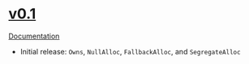 # [v0.1](https://github.com/TimDiekmann/alloc-compose/tree/v0.1.0)

[Documentation](https://docs.rs/alloc-compose/0.1.0/alloc_compose/)

- Initial release: `Owns`, `NullAlloc`, `FallbackAlloc`, and `SegregateAlloc`
